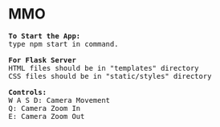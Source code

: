 # MMO

<pre>
<b>To Start the App:</b>
type npm start in command.

<b>For Flask Server </b>
HTML files should be in "templates" directory
CSS files should be in "static/styles" directory

<b>Controls:</b>
W A S D: Camera Movement 
Q: Camera Zoom In
E: Camera Zoom Out
</pre>
